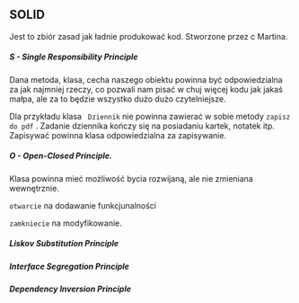 ## SOLID



Jest to zbiór zasad jak ładnie produkować kod. Stworzone przez c Martina.



##### S - Single Responsibility Principle

Dana metoda, klasa, cecha naszego obiektu powinna być odpowiedzialna za jak najmniej rzeczy, co pozwali nam pisać w chuj więcej kodu jak jakaś małpa, ale za to będzie wszystko dużo dużo czytelniejsze. 

Dla przykładu klasa ` Dziennik` nie powinna zawierać w sobie metody `zapisz do pdf` . Zadanie dziennika kończy się na posiadaniu kartek, notatek itp. Zapisywać powinna klasa odpowiedzialna za zapisywanie.

##### O - Open-Closed Principle.

Klasa powinna mieć możliwość bycia rozwijaną, ale nie zmieniana wewnętrznie.

`otwarcie` na dodawanie funkcjunalności

`zamkniecie` na modyfikowanie.



##### Liskov Substitution Principle



##### Interface Segregation Principle



##### Dependency Inversion Principle